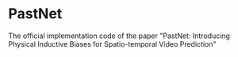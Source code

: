 # PastNet
The official implementation code of the paper "PastNet: Introducing Physical Inductive Biases for Spatio-temporal Video Prediction"
